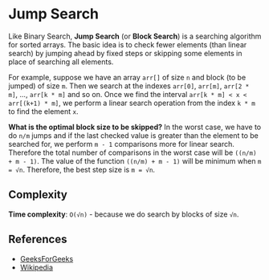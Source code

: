 # Jump Search

Like Binary Search, **Jump Search** (or **Block Search**) is a searching algorithm 
for sorted arrays. The basic idea is to check fewer elements (than linear search) 
by jumping ahead by fixed steps or skipping some elements in place of searching all 
elements.

For example, suppose we have an array `arr[]` of size `n` and block (to be jumped)
of size `m`. Then we search at the indexes `arr[0]`, `arr[m]`, `arr[2 * m]`, ..., `arr[k * m]` and 
so on. Once we find the interval `arr[k * m] < x < arr[(k+1) * m]`, we perform a 
linear search operation from the index `k * m` to find the element `x`.

**What is the optimal block size to be skipped?**
In the worst case, we have to do `n/m` jumps and if the last checked value is 
greater than the element to be searched for, we perform `m - 1` comparisons more 
for linear search. Therefore the total number of comparisons in the worst case 
will be `((n/m) + m - 1)`. The value of the function `((n/m) + m - 1)` will be 
minimum when `m = √n`. Therefore, the best step size is `m = √n`.

## Complexity

**Time complexity**: `O(√n)` - because we do search by blocks of size `√n`.

## References

- [GeeksForGeeks](https://www.geeksforgeeks.org/jump-search/)
- [Wikipedia](https://en.wikipedia.org/wiki/Jump_search)


